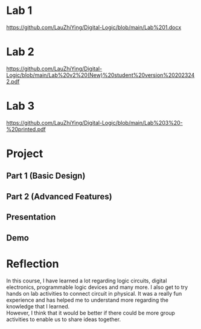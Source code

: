 # Lab 1
https://github.com/LauZhiYing/Digital-Logic/blob/main/Lab%201.docx
# Lab 2
https://github.com/LauZhiYing/Digital-Logic/blob/main/Lab%20v2%20(New)%20student%20version%202023242.pdf
# Lab 3
https://github.com/LauZhiYing/Digital-Logic/blob/main/Lab%203%20-%20printed.pdf
# Project
  ## Part 1 (Basic Design)
  ## Part 2 (Advanced Features)
  ## Presentation
  ## Demo
# Reflection
In this course, I have learned a lot regarding logic circuits, digital electronics, programmable logic devices and many more. I also get to try hands on lab activities to connect circuit in physical. It was a really fun experience and has helped me to understand more regarding the knowledge that I learned.                                                                                                 
However, I think that it would be better if there could be more group activities  to enable us to share ideas together.
